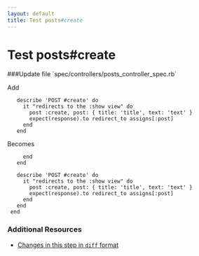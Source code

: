 ```yaml
---
layout: default
title: Test posts#create
---
```


<h1 id="main">Test posts#create</h1>
###Update file `spec/controllers/posts_controller_spec.rb`

Add
```
   describe 'POST #create' do
     it "redirects to the :show view" do
       post :create, post: { title: 'title', text: 'text' }
       expect(response).to redirect_to assigns[:post]
     end
   end
```


Becomes
```
     end
   end
 
   describe 'POST #create' do
     it "redirects to the :show view" do
       post :create, post: { title: 'title', text: 'text' }
       expect(response).to redirect_to assigns[:post]
     end
   end
 end

```



### Additional Resources

* [Changes in this step in `diff` format](https://github.com/software-academy/rails_getting_started_bdd/commit/497cc7b2764fbd7462bd04fc363a311fd1b932d1)

